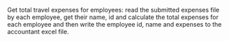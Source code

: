 Get total travel expenses for employees: read the submitted expenses file by each employee, get their name, id and calculate the total expenses for each employee and then write the employee id, name and expenses to the accountant excel file.
